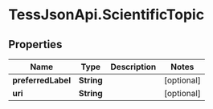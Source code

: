 # TessJsonApi.ScientificTopic

## Properties
Name | Type | Description | Notes
------------ | ------------- | ------------- | -------------
**preferredLabel** | **String** |  | [optional] 
**uri** | **String** |  | [optional] 


